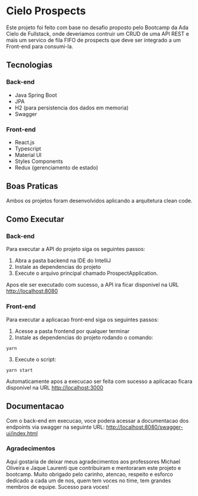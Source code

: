 # Cielo Prospects

Este projeto foi feito com base no desafio proposto pelo Bootcamp da Ada Cielo de Fullstack, onde deveriamos contruir um CRUD de uma API REST e mais um servico de fila FIFO de prospects que deve ser integrado a um Front-end para consumi-la.

## Tecnologias

### Back-end

- Java Spring Boot
- JPA
- H2 (para persistencia dos dados em memoria)
- Swagger

### Front-end

- React.js
- Typescript
- Material UI
- Styles Components
- Redux (gerenciamento de estado)

## Boas Praticas

Ambos os projetos foram desenvolvidos aplicando a arquitetura clean code.

## Como Executar

### Back-end

Para executar a API do projeto siga os seguintes passos:

1. Abra a pasta backend na IDE do IntelliJ
2. Instale as dependencias do projeto
3. Execute o arquivo principal chamado ProspectApplication.

Apos ele ser executado com sucesso, a API ira ficar disponivel na URL
[http://localhost:8080](http://localhost:8080)

### Front-end

Para executar a aplicacao front-end siga os seguintes passos:

1. Acesse a pasta frontend por qualquer terminar
2. Instale as dependencias do projeto rodando o comando:

```
yarn
```

3. Execute o script:

```
yarn start
```

Automaticamente apos a execucao ser feita com sucesso a aplicacao ficara disponivel na URL [http://localhost:3000](http://localhost:3000)

## Documentacao

Com o back-end em execucao, voce podera acessar a documentacao dos endpoints via swagger na seguinte URL:
[http://localhost:8080/swagger-ui/index.html](http://localhost:8080/swagger-ui/index.html)

### Agradecimentos

Aqui gostaria de deixar meus agradecimentos aos professores Michael Oliveira e Jaque Laurenti que contribuiram e mentoraram este projeto e bootcamp.
Muito obrigado pelo carinho, atencao, respeito e esforco dedicado a cada um de nos, quem tem voces no time, tem grandes membros de equipe.
Sucesso para voces!

